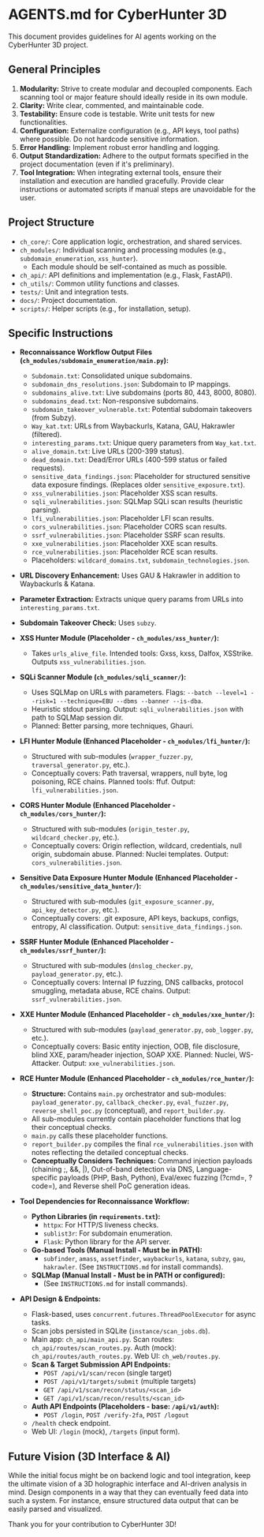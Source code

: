 # AGENTS.md for CyberHunter 3D

This document provides guidelines for AI agents working on the CyberHunter 3D project.

## General Principles
1.  **Modularity:** Strive to create modular and decoupled components. Each scanning tool or major feature should ideally reside in its own module.
2.  **Clarity:** Write clear, commented, and maintainable code.
3.  **Testability:** Ensure code is testable. Write unit tests for new functionalities.
4.  **Configuration:** Externalize configuration (e.g., API keys, tool paths) where possible. Do not hardcode sensitive information.
5.  **Error Handling:** Implement robust error handling and logging.
6.  **Output Standardization:** Adhere to the output formats specified in the project documentation (even if it's preliminary).
7.  **Tool Integration:** When integrating external tools, ensure their installation and execution are handled gracefully. Provide clear instructions or automated scripts if manual steps are unavoidable for the user.

## Project Structure
-   `ch_core/`: Core application logic, orchestration, and shared services.
-   `ch_modules/`: Individual scanning and processing modules (e.g., `subdomain_enumeration`, `xss_hunter`).
    -   Each module should be self-contained as much as possible.
-   `ch_api/`: API definitions and implementation (e.g., Flask, FastAPI).
-   `ch_utils/`: Common utility functions and classes.
-   `tests/`: Unit and integration tests.
-   `docs/`: Project documentation.
-   `scripts/`: Helper scripts (e.g., for installation, setup).

## Specific Instructions

-   **Reconnaissance Workflow Output Files (`ch_modules/subdomain_enumeration/main.py`):**
    -   `Subdomain.txt`: Consolidated unique subdomains.
    -   `subdomain_dns_resolutions.json`: Subdomain to IP mappings.
    -   `subdomains_alive.txt`: Live subdomains (ports 80, 443, 8000, 8080).
    -   `subdomains_dead.txt`: Non-responsive subdomains.
    -   `subdomain_takeover_vulnerable.txt`: Potential subdomain takeovers (from Subzy).
    -   `Way_kat.txt`: URLs from Waybackurls, Katana, GAU, Hakrawler (filtered).
    -   `interesting_params.txt`: Unique query parameters from `Way_kat.txt`.
    -   `alive_domain.txt`: Live URLs (200-399 status).
    -   `dead_domain.txt`: Dead/Error URLs (400-599 status or failed requests).
    -   `sensitive_data_findings.json`: Placeholder for structured sensitive data exposure findings. (Replaces older `sensitive_exposure.txt`).
    -   `xss_vulnerabilities.json`: Placeholder XSS scan results.
    -   `sqli_vulnerabilities.json`: SQLMap SQLi scan results (heuristic parsing).
    -   `lfi_vulnerabilities.json`: Placeholder LFI scan results.
    -   `cors_vulnerabilities.json`: Placeholder CORS scan results.
    -   `ssrf_vulnerabilities.json`: Placeholder SSRF scan results.
    -   `xxe_vulnerabilities.json`: Placeholder XXE scan results.
    -   `rce_vulnerabilities.json`: Placeholder RCE scan results.
    -   Placeholders: `wildcard_domains.txt`, `subdomain_technologies.json`.

-   **URL Discovery Enhancement:** Uses GAU & Hakrawler in addition to Waybackurls & Katana.
-   **Parameter Extraction:** Extracts unique query params from URLs into `interesting_params.txt`.
-   **Subdomain Takeover Check:** Uses `subzy`.
-   **XSS Hunter Module (Placeholder - `ch_modules/xss_hunter/`):**
    -   Takes `urls_alive_file`. Intended tools: Gxss, kxss, Dalfox, XSStrike. Outputs `xss_vulnerabilities.json`.
-   **SQLi Scanner Module (`ch_modules/sqli_scanner/`):**
    -   Uses SQLMap on URLs with parameters. Flags: `--batch --level=1 --risk=1 --technique=EBU --dbms --banner --is-dba`.
    -   Heuristic stdout parsing. Output: `sqli_vulnerabilities.json` with path to SQLMap session dir.
    -   Planned: Better parsing, more techniques, Ghauri.
-   **LFI Hunter Module (Enhanced Placeholder - `ch_modules/lfi_hunter/`):**
    -   Structured with sub-modules (`wrapper_fuzzer.py`, `traversal_generator.py`, etc.).
    -   Conceptually covers: Path traversal, wrappers, null byte, log poisoning, RCE chains. Planned tools: ffuf. Output: `lfi_vulnerabilities.json`.
-   **CORS Hunter Module (Enhanced Placeholder - `ch_modules/cors_hunter/`):**
    -   Structured with sub-modules (`origin_tester.py`, `wildcard_checker.py`, etc.).
    -   Conceptually covers: Origin reflection, wildcard, credentials, null origin, subdomain abuse. Planned: Nuclei templates. Output: `cors_vulnerabilities.json`.
-   **Sensitive Data Exposure Hunter Module (Enhanced Placeholder - `ch_modules/sensitive_data_hunter/`):**
    -   Structured with sub-modules (`git_exposure_scanner.py`, `api_key_detector.py`, etc.).
    -   Conceptually covers: .git exposure, API keys, backups, configs, entropy, AI classification. Output: `sensitive_data_findings.json`.
-   **SSRF Hunter Module (Enhanced Placeholder - `ch_modules/ssrf_hunter/`):**
    -   Structured with sub-modules (`dnslog_checker.py`, `payload_generator.py`, etc.).
    -   Conceptually covers: Internal IP fuzzing, DNS callbacks, protocol smuggling, metadata abuse, RCE chains. Output: `ssrf_vulnerabilities.json`.
-   **XXE Hunter Module (Enhanced Placeholder - `ch_modules/xxe_hunter/`):**
    -   Structured with sub-modules (`payload_generator.py`, `oob_logger.py`, etc.).
    -   Conceptually covers: Basic entity injection, OOB, file disclosure, blind XXE, param/header injection, SOAP XXE. Planned: Nuclei, WS-Attacker. Output: `xxe_vulnerabilities.json`.
-   **RCE Hunter Module (Enhanced Placeholder - `ch_modules/rce_hunter/`):**
    -   **Structure:** Contains `main.py` orchestrator and sub-modules: `payload_generator.py`, `callback_checker.py`, `eval_fuzzer.py`, `reverse_shell_poc.py` (conceptual), and `report_builder.py`.
    -   All sub-modules currently contain placeholder functions that log their conceptual checks.
    -   `main.py` calls these placeholder functions.
    -   `report_builder.py` compiles the final `rce_vulnerabilities.json` with notes reflecting the detailed conceptual checks.
    -   **Conceptually Considers Techniques:** Command injection payloads (chaining ;, &&, |), Out-of-band detection via DNS, Language-specific payloads (PHP, Bash, Python), Eval/exec fuzzing (?cmd=, ?code=), and Reverse shell PoC generation ideas.

-   **Tool Dependencies for Reconnaissance Workflow:**
    -   **Python Libraries (in `requirements.txt`):**
        -   `httpx`: For HTTP/S liveness checks.
        -   `sublist3r`: For subdomain enumeration.
        -   `Flask`: Python library for the API server.
    -   **Go-based Tools (Manual Install - Must be in PATH):**
        -   `subfinder`, `amass`, `assetfinder`, `waybackurls`, `katana`, `subzy`, `gau`, `hakrawler`. (See `INSTRUCTIONS.md` for install commands).
    -   **SQLMap (Manual Install - Must be in PATH or configured):**
        -   (See `INSTRUCTIONS.md` for install commands).

-   **API Design & Endpoints:**
    -   Flask-based, uses `concurrent.futures.ThreadPoolExecutor` for async tasks.
    -   Scan jobs persisted in SQLite (`instance/scan_jobs.db`).
    -   Main app: `ch_api/main_api.py`. Scan routes: `ch_api/routes/scan_routes.py`. Auth (mock): `ch_api/routes/auth_routes.py`. Web UI: `ch_web/routes.py`.
    -   **Scan & Target Submission API Endpoints:**
        -   `POST /api/v1/scan/recon` (single target)
        -   `POST /api/v1/targets/submit` (multiple targets)
        -   `GET /api/v1/scan/recon/status/<scan_id>`
        -   `GET /api/v1/scan/recon/results/<scan_id>`
    -   **Auth API Endpoints (Placeholders - base: `/api/v1/auth`):**
        -   `POST /login`, `POST /verify-2fa`, `POST /logout`
    -   `/health` check endpoint.
    -   Web UI: `/login` (mock), `/targets` (input form).

## Future Vision (3D Interface & AI)
While the initial focus might be on backend logic and tool integration, keep the ultimate vision of a 3D holographic interface and AI-driven analysis in mind. Design components in a way that they can eventually feed data into such a system. For instance, ensure structured data output that can be easily parsed and visualized.

Thank you for your contribution to CyberHunter 3D!
```
